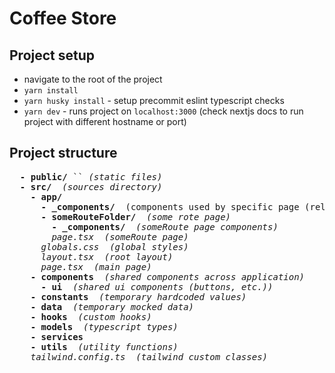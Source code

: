 # Coffee Store

## Project setup

- navigate to the root of the project
- `yarn install`
- `yarn husky install` - setup precommit eslint typescript checks
- `yarn dev` - runs project on `localhost:3000` (check nextjs docs to run project with different hostname or port)

## Project structure

<pre>
  <b>- public/</b> `` <i>(static files)</i>
  <b>- src/</b>  <i>(sources directory)</i>
    <b>- app/</b>
      <b>- _components/</b>  (components used by specific page (related to src/app/page.tsx page))
      <b>- someRouteFolder/</b>  <i>(some rote page)</i>
        <b>- _components/</b>  <i>(someRoute page components)</i>
        <i>page.tsx</i>  <i>(someRoute page)</i>
      <i>globals.css</i>  <i>(global styles)</i>
      <i>layout.tsx</i>  <i>(root layout)</i>
      <i>page.tsx</i>  <i>(main page)</i>
    <b>- components</b>  <i>(shared components across application)</i>
      <b>- ui</b>  <i>(shared ui components (buttons, etc.))</i>
    <b>- constants</b>  <i>(temporary hardcoded values)</i>
    <b>- data</b>  <i>(temporary mocked data)</i>
    <b>- hooks</b>  <i>(custom hooks)</i>
    <b>- models</b>  <i>(typescript types)</i>
    <b>- services</b>
    <b>- utils</b>  <i>(utility functions)</i>
    <i>tailwind.config.ts</i>  <i>(tailwind custom classes)</i>
</pre>
